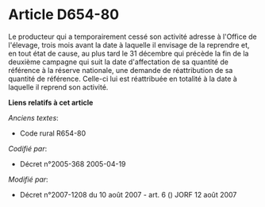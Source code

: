 # Article D654-80

Le producteur qui a temporairement cessé son activité adresse à l'Office de l'élevage, trois mois avant la date à laquelle il
envisage de la reprendre et, en tout état de cause, au plus tard le 31 décembre qui précède la fin de la deuxième campagne
qui suit la date d'affectation de sa quantité de référence à la réserve nationale, une demande de réattribution de sa
quantité de référence. Celle-ci lui est réattribuée en totalité à la date à laquelle il reprend son activité.

**Liens relatifs à cet article**

_Anciens textes_:

  - Code rural R654-80

_Codifié par_:

  - Décret n°2005-368 2005-04-19

_Modifié par_:

  - Décret n°2007-1208 du 10 août 2007 - art. 6 () JORF 12 août 2007
